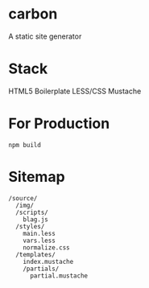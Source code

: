 # carbon
A static site generator

# Stack

HTML5 Boilerplate
LESS/CSS
Mustache

# For Production

`npm build`

# Sitemap

```
/source/
  /img/
  /scripts/
    blag.js
  /styles/
    main.less
    vars.less
    normalize.css
  /templates/
    index.mustache
    /partials/
      partial.mustache
```
